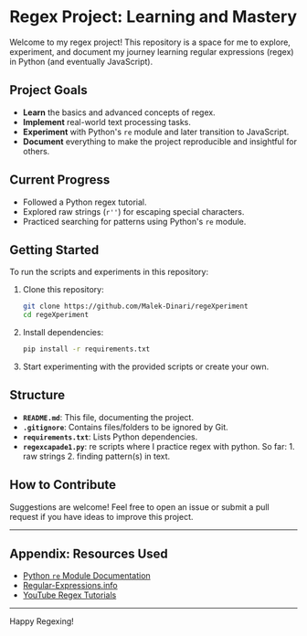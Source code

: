 # Regex Project: Learning and Mastery

Welcome to my regex project! This repository is a space for me to explore, experiment, and document my journey learning regular expressions (regex) in Python (and eventually JavaScript).

## Project Goals
- **Learn** the basics and advanced concepts of regex.
- **Implement** real-world text processing tasks.
- **Experiment** with Python's `re` module and later transition to JavaScript.
- **Document** everything to make the project reproducible and insightful for others.

## Current Progress
- Followed a Python regex tutorial.
- Explored raw strings (`r''`) for escaping special characters.
- Practiced searching for patterns using Python's `re` module.

## Getting Started
To run the scripts and experiments in this repository:

1. Clone this repository:
   ```sh
   git clone https://github.com/Malek-Dinari/regeXperiment
   cd regeXperiment
   ```

2. Install dependencies:
   ```sh
   pip install -r requirements.txt
   ```

3. Start experimenting with the provided scripts or create your own.

## Structure
- **`README.md`**: This file, documenting the project.
- **`.gitignore`**: Contains files/folders to be ignored by Git.
- **`requirements.txt`**: Lists Python dependencies.
- **`regexcapade1.py`**: re scripts where I practice regex with python. So far: 1. raw strings 2. finding pattern(s) in text.

## How to Contribute
Suggestions are welcome! Feel free to open an issue or submit a pull request if you have ideas to improve this project.

---

## Appendix: Resources Used
- [Python `re` Module Documentation](https://docs.python.org/3/library/re.html)
- [Regular-Expressions.info](https://www.regular-expressions.info/)
- [YouTube Regex Tutorials](#https://www.youtube.com/watch?v=K8L6KVGG-7o&ab_channel=CoreySchafer)

---

Happy Regexing!
